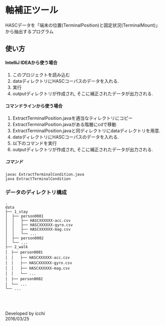 # 軸補正ツール
HASCデータを「端末の位置(TerminalPosition)と固定状況(TerminalMount)」から抽出するプログラム

## 使い方
#### IntelliJ IDEAから使う場合
1. このプロジェクトを読み込む
2. dataディレクトリにHASCコーパスのデータを入れる.
3. 実行
4. outputディレクトリが作成され, そこに補正されたデータが出力される.

#### コマンドラインから使う場合
1. ExtractTerminalPosition.javaを適当なティレクトリにコピー
2. ExtractTerminalPosition.javaがある階層にcdで移動
3. ExtractTerminalPosition.javaと同ディレクトリにdataディレクトリを用意.
4. dataディレクトリにHASCコーパスのデータを入れる.
5. 以下のコマンドを実行
6. outputディレクトリが作成され, そこに補正されたデータが出力される.

##### コマンド
```
javac ExtractTerminalCondition.java
java ExtractTerminalCondition
```


### データのディレクトリ構成
```
.  
data  
├── 1_stay  
│  ├── person0001  
│  │   ├── HASCXXXXXX-acc.csv  
│  │   ├── HASCXXXXXX-gyro.csv  
│  │   ├── HASCXXXXXX-mag.csv  
│  │   └── ...  
│  ├── person0002  
│  └── ...  
├── 2_walk  
│　├── person0001  
│　│   ├── HASCXXXXXX-acc.csv  
│　│   ├── HASCXXXXXX-gyro.csv  
│　│   ├── HASCXXXXXX-mag.csv  
│　│   └── ...  
│　├── person0002  
│　└── ...  
└── ...
```


### 　
Developed by icchi  
2016/03/25
